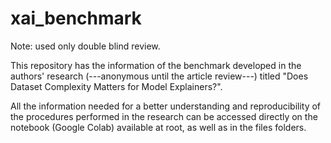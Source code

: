 # xai_benchmark
Note: used only double blind review.

This repository has the information of the benchmark developed in the authors' research (---anonymous until the article review---) titled "Does Dataset Complexity Matters for Model Explainers?".

All the information needed for a better understanding and reproducibility of the procedures performed in the research can be accessed directly on the notebook (Google Colab) available at root, as well as in the files folders.

